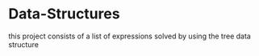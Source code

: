 # Data-Structures

this project consists of a list of expressions solved by using the tree data structure 
